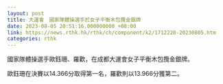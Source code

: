 ```yaml
---
layout: post
title: 大運會　國家隊體操選手於女子平衡木包攬金銀牌
date: 2023-08-05 20:51:16.000000000 +08:00
link: https://news.rthk.hk/rthk/ch/component/k2/1712220-20230805.htm
categories: rthk
---
```


國家隊體操選手歐鈺珊、羅歡，在成都大運會女子平衡木包攬金銀牌。

歐鈺珊在決賽以14.366分取得第一名，羅歡則以13.966分獲第二。
